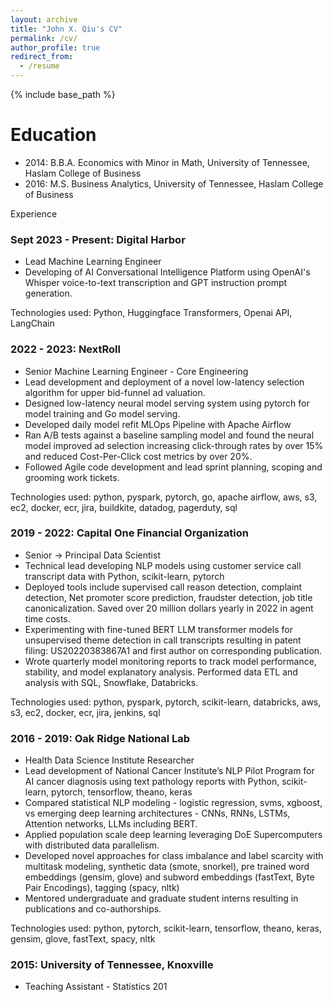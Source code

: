```yaml
---
layout: archive
title: "John X. Qiu's CV"
permalink: /cv/
author_profile: true
redirect_from:
  - /resume
---
```


{% include base_path %}

Education
======
* 2014: B.B.A. Economics with Minor in Math, University of Tennessee, Haslam College of Business
* 2016: M.S. Business Analytics, University of Tennessee, Haslam College of Business

Experience
### Sept 2023 - Present: Digital Harbor
* Lead Machine Learning Engineer
* Developing of AI Conversational Intelligence Platform using OpenAI's Whisper voice-to-text transcription and GPT instruction prompt generation.

Technologies used: Python, Huggingface Transformers, Openai API, LangChain

### 2022 - 2023: NextRoll
* Senior Machine Learning Engineer - Core Engineering
* Lead development and deployment of a novel low-latency selection algorithm for upper bid-funnel ad valuation.
* Designed low-latency neural model serving system using pytorch for model training and Go model serving.
* Developed daily model refit MLOps Pipeline with Apache Airflow
* Ran A/B tests against a baseline sampling model and found the neural model improved ad selection increasing click-through rates by over 15% and reduced Cost-Per-Click cost metrics by over 20%.
* Followed Agile code development and lead sprint planning, scoping and grooming work tickets.

Technologies used: python, pyspark, pytorch, go, apache airflow, aws, s3, ec2, docker, ecr, jira, buildkite, datadog, pagerduty, sql

### 2019 - 2022: Capital One Financial Organization
* Senior -> Principal Data Scientist
* Technical lead developing NLP models using customer service call transcript data with Python, scikit-learn, pytorch 
* Deployed tools include supervised call reason detection, complaint detection, Net promoter score prediction, fraudster detection, job title canonicalization. Saved over 20 million dollars yearly in 2022 in agent time costs.
* Experimenting with fine-tuned BERT LLM transformer models for unsupervised theme detection in call transcripts resulting in patent filing: US20220383867A1 and first author on corresponding publication.
* Wrote quarterly model monitoring reports to track model performance, stability, and model explanatory analysis. Performed data ETL and analysis with SQL, Snowflake, Databricks.

Technologies used: python, pyspark, pytorch, scikit-learn, databricks, aws, s3, ec2, docker, ecr, jira, jenkins, sql

### 2016 - 2019: Oak Ridge National Lab
* Health Data Science Institute Researcher
* Lead development of National Cancer Institute’s NLP Pilot Program for AI cancer diagnosis using text pathology reports with Python, scikit-learn, pytorch, tensorflow, theano, keras
* Compared statistical NLP modeling - logistic regression, svms, xgboost, vs emerging deep learning architectures - CNNs, RNNs, LSTMs, Attention networks, LLMs including BERT.
* Applied population scale deep learning leveraging DoE Supercomputers with distributed data parallelism.
* Developed novel approaches for class imbalance and label scarcity with multitask modeling, synthetic data (smote, snorkel), pre trained word embeddings (gensim, glove) and subword embeddings (fastText, Byte Pair Encodings), tagging (spacy, nltk)
* Mentored undergraduate and graduate student interns resulting in publications and co-authorships.

Technologies used: python, pytorch, scikit-learn, tensorflow, theano, keras, gensim, glove, fastText, spacy, nltk

### 2015: University of Tennessee, Knoxville
* Teaching Assistant - Statistics 201